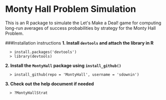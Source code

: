Monty Hall Problem Simulation
=======

This is an R package to simulate the Let's Make a Deal! game for computing long-run averages of success probabilities by strategy for the Monty Hall Problem. 

###Installation instructions
**1. Install `devtools` and attach the library in R**

      > install.packages('devtools')
      > library(devtools)

**2. Install the `MontyHall` package using `install_github()`** 

      > install_github(repo = 'MontyHall', username = 'sdownin')

**3. Check out the help document if needed**

      > ?MontyHallStrat


